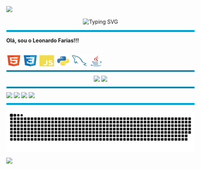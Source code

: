 <img src="https://capsule-render.vercel.app/api?type=waving&color=00bfff&height=120&section=header"/>



<p align="center">
  <img src="https://readme-typing-svg.herokuapp.com?font=Fira+Code&size=26&pause=1000&center=true&vCenter=true&width=435&lines=Hi%2C+I'm+Leo;I'm+20+Years+Old" alt="Typing SVG" />
</p>

<hr style="border: 2px solid #00bfff; margin-top: 10px; margin-bottom: 10px;">

 **Olá, sou o Leonardo Farias!!!**

<div style="display: inline_block"><br>
  <img align="center" alt="HTML" height="30" width="40" src="https://raw.githubusercontent.com/devicons/devicon/master/icons/html5/html5-original.svg">
  <img align="center" alt="CSS" height="30" width="40" src="https://raw.githubusercontent.com/devicons/devicon/master/icons/css3/css3-original.svg">
  <img align="center" alt="JavaScript" height="30" width="40" src="https://raw.githubusercontent.com/devicons/devicon/master/icons/javascript/javascript-plain.svg">
  <img align="center" alt="Python" height="30" width="40" src="https://raw.githubusercontent.com/devicons/devicon/master/icons/python/python-original.svg">
  <img align="center" alt="MySQL" height="30" width="40" src="https://raw.githubusercontent.com/devicons/devicon/master/icons/mysql/mysql-original.svg">
  <img align="center" alt="Java" height="30" width="40" src="https://raw.githubusercontent.com/devicons/devicon/master/icons/java/java-original.svg">
</div>

  
 <hr style="border: 2px solid #00bfff; margin-top: 10px; margin-bottom: 10px;">

  <div align="center">
  <img height="180em" src="https://github-readme-stats.vercel.app/api?username=DevOPhost&show_icons=true&count_private=true&hide=stars&hide_title=true&theme=tokyonight"/>
  <img height="180em" src="https://github-readme-stats.vercel.app/api/top-langs/?username=DevOPhost&layout=compact&theme=tokyonight"/>
</div>

<hr style="border: 2px solid #00bfff; margin-top: 10px; margin-bottom: 10px;">
 
<div> 
  <a href="https://www.instagram.com/leonardommbr/" target="_blank"><img src="https://img.shields.io/badge/-Instagram-%23E4405F?style=for-the-badge&logo=instagram&logoColor=white" target="_blank"></a>
 <a href="" target="_blank"><img src="https://img.shields.io/badge/Discord-7289DA?style=for-the-badge&logo=discord&logoColor=white" target="_blank"></a> 
  <a href = "mailto:hosttm123@gmail.com"><img src="https://img.shields.io/badge/-Gmail-%23333?style=for-the-badge&logo=gmail&logoColor=white" target="_blank"></a>
  <a href="https://www.linkedin.com/in/leonardo-farias-martins-160340215/" target="_blank"><img src="https://img.shields.io/badge/-LinkedIn-%230077B5?style=for-the-badge&logo=linkedin&logoColor=white" target="_blank"></a> 
  
</div>

<hr style="border: 2px solid #00bfff; margin-top: 10px; margin-bottom: 10px;">

![Snake animation](https://raw.githubusercontent.com/Platane/Platane/output/github-contribution-grid-snake.svg)


<img src="https://capsule-render.vercel.app/api?type=waving&color=00bfff&height=120&section=footer"/>

